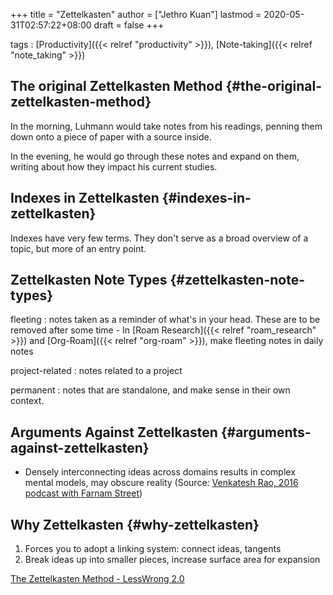 +++
title = "Zettelkasten"
author = ["Jethro Kuan"]
lastmod = 2020-05-31T02:57:22+08:00
draft = false
+++

tags
: [Productivity]({{< relref "productivity" >}}), [Note-taking]({{< relref "note_taking" >}})

## The original Zettelkasten Method {#the-original-zettelkasten-method}

In the morning, Luhmann would take notes from his readings, penning
them down onto a piece of paper with a source inside.

In the evening, he would go through these notes and expand on them,
writing about how they impact his current studies.

## Indexes in Zettelkasten {#indexes-in-zettelkasten}

Indexes have very few terms. They don't serve as a broad overview of a
topic, but more of an entry point.

## Zettelkasten Note Types {#zettelkasten-note-types}

fleeting
: notes taken as a reminder of what's in your head. These
are to be removed after some time - In [Roam Research]({{< relref "roam_research" >}}) and [Org-Roam]({{< relref "org-roam" >}}), make fleeting notes in daily notes

project-related
: notes related to a project

permanent
: notes that are standalone, and make sense in their own context.

## Arguments Against Zettelkasten {#arguments-against-zettelkasten}

- Densely interconnecting ideas across domains results in complex
  mental models, may obscure reality (Source: [Venkatesh Rao, 2016
  podcast with Farnam Street](https://fs.blog/venkatesh-rao/))

## Why Zettelkasten {#why-zettelkasten}

1.  Forces you to adopt a linking system: connect ideas, tangents
2.  Break ideas up into smaller pieces, increase surface area for
    expansion

[The Zettelkasten Method - LessWrong 2.0](https://www.lesswrong.com/posts/NfdHG6oHBJ8Qxc26s/the-zettelkasten-method-1)
